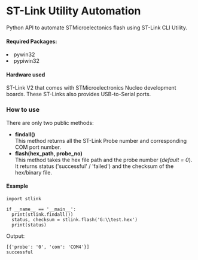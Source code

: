 # ST-Link Utility Automation
Python API to automate STMicroelectonics flash using ST-Link CLI Utility.

#### Required Packages:
<li>pywin32
<li>pypiwin32

#### Hardware used
ST-Link V2 that comes with STMicroelectronics Nucleo development boards. These ST-Links
also provides USB-to-Serial ports. 

### How to use 
There are only two public methods: 
  - **findall()**<br>
  This method returns all the ST-Link Probe number and corresponding COM port number.
  - **flash(hex_path, probe_no)**<br>
  This method takes the hex file path and the probe number (*default = 0*). It returns status
  ('successful' / 'failed') and the checksum of the hex/binary file. 
  


#### Example
  ```buildoutcfg
import stlink

if __name__ == '__main__':
    print(stlink.findall())
    status, checksum = stlink.flash('G:\\test.hex')
    print(status)
```

Output:
```buildoutcfg
[{'probe': '0', 'com': 'COM4'}]
successful
```